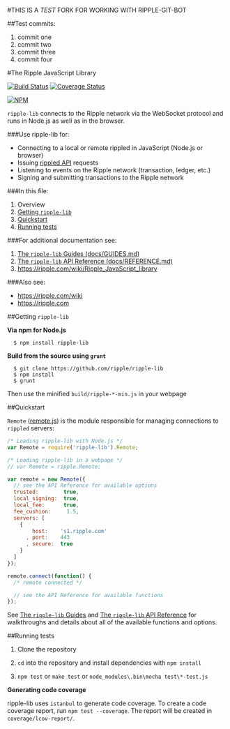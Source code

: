 #THIS IS A _TEST_ FORK FOR WORKING WITH RIPPLE-GIT-BOT

##Test commits:

1. commit one
2. commit two
3. commit three
4. commit four

#The Ripple JavaScript Library

[![Build Status](https://travis-ci.org/ripple/ripple-lib.svg?branch=develop)](https://travis-ci.org/ripple/ripple-lib) [![Coverage Status](https://coveralls.io/repos/ripple/ripple-lib/badge.png?branch=develop)](https://coveralls.io/r/ripple/ripple-lib?branch=develop)

[![NPM](https://nodei.co/npm/ripple-lib.png)](https://www.npmjs.org/package/ripple-lib)

`ripple-lib` connects to the Ripple network via the WebSocket protocol and runs in Node.js as well as in the browser.

###Use ripple-lib for:

+ Connecting to a local or remote rippled in JavaScript (Node.js or browser)
+ Issuing [rippled API](https://ripple.com/wiki/JSON_Messages) requests
+ Listening to events on the Ripple network (transaction, ledger, etc.)
+ Signing and submitting transactions to the Ripple network

###In this file:

1. Overview
2. [Getting `ripple-lib`](README.md#getting-ripple-lib)
3. [Quickstart](README.md#quickstart)
4. [Running tests](https://github.com/ripple/ripple-lib#running-tests)

###For additional documentation see:

1. [The `ripple-lib` Guides (docs/GUIDES.md)](docs/GUIDES.md)
2. [The `ripple-lib` API Reference (docs/REFERENCE.md)](docs/REFERENCE.md)
3. https://ripple.com/wiki/Ripple_JavaScript_library

###Also see:

+ https://ripple.com/wiki  
+ https://ripple.com

##Getting `ripple-lib`

**Via npm for Node.js**

```
  $ npm install ripple-lib
```

**Build from the source using `grunt`**

```
  $ git clone https://github.com/ripple/ripple-lib
  $ npm install
  $ grunt
```

Then use the minified `build/ripple-*-min.js` in your webpage

##Quickstart

`Remote` ([remote.js](https://github.com/ripple/ripple-lib/blob/develop/src/js/ripple/remote.js)) is the module responsible for managing connections to `rippled` servers:

```js
/* Loading ripple-lib with Node.js */
var Remote = require('ripple-lib').Remote;

/* Loading ripple-lib in a webpage */
// var Remote = ripple.Remote;

var remote = new Remote({
  // see the API Reference for available options
  trusted:        true,
  local_signing:  true,
  local_fee:      true,
  fee_cushion:     1.5,
  servers: [
    {
        host:    's1.ripple.com'
      , port:    443
      , secure:  true
    }
  ]
});

remote.connect(function() {
  /* remote connected */

  // see the API Reference for available functions
});
```

See [The `ripple-lib` Guides](docs/GUIDES.md) and [The `ripple-lib` API Reference](docs/REFERENCE.md) for walkthroughs and details about all of the available functions and options.

##Running tests

1. Clone the repository

2. `cd` into the repository and install dependencies with `npm install`

3. `npm test` or `make test` or `node_modules\.bin\mocha test\*-test.js` 

**Generating code coverage**

ripple-lib uses `istanbul` to generate code coverage. To create a code coverage report, run `npm test --coverage`. The report will be created in `coverage/lcov-report/`.
